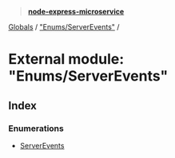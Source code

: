 > **[node-express-microservice](../README.md)**

[Globals](../globals.md) / ["Enums/ServerEvents"](_enums_serverevents_.md) /

# External module: "Enums/ServerEvents"

## Index

### Enumerations

* [ServerEvents](../enums/_enums_serverevents_.serverevents.md)